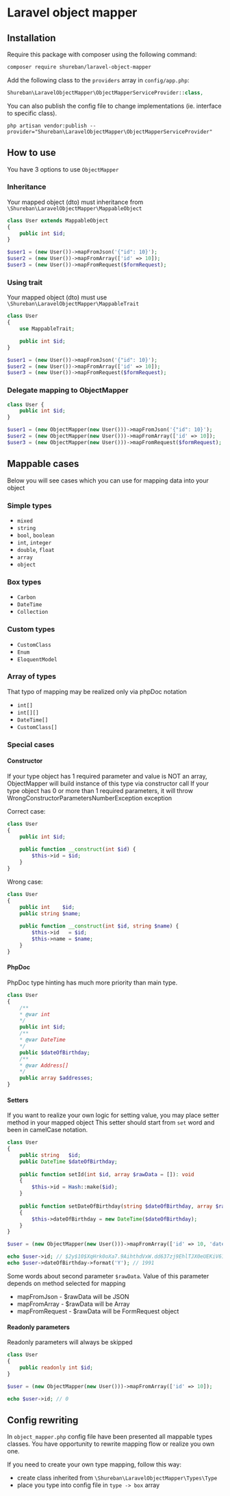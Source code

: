 # Laravel object mapper

## Installation

Require this package with composer using the following command:

```bash
composer require shureban/laravel-object-mapper
```

Add the following class to the `providers` array in `config/app.php`:

```php
Shureban\LaravelObjectMapper\ObjectMapperServiceProvider::class,
```

You can also publish the config file to change implementations (ie. interface to specific class).

```shell
php artisan vendor:publish --provider="Shureban\LaravelObjectMapper\ObjectMapperServiceProvider"
```

## How to use

You have 3 options to use `ObjectMapper`

### Inheritance

Your mapped object (dto) must inheritance from `\Shureban\LaravelObjectMapper\MappableObject`

```php
class User extends MappableObject
{
    public int $id; 
}

$user1 = (new User())->mapFromJson('{"id": 10}');
$user2 = (new User())->mapFromArray(['id' => 10]);
$user3 = (new User())->mapFromRequest($formRequest);
```

### Using trait

Your mapped object (dto) must use `\Shureban\LaravelObjectMapper\MappableTrait`

```php
class User
{
    use MappableTrait;

    public int $id; 
}

$user1 = (new User())->mapFromJson('{"id": 10}');
$user2 = (new User())->mapFromArray(['id' => 10]);
$user3 = (new User())->mapFromRequest($formRequest);
```

### Delegate mapping to ObjectMapper

```php
class User {
    public int $id; 
}

$user1 = (new ObjectMapper(new User()))->mapFromJson('{"id": 10}');
$user2 = (new ObjectMapper(new User()))->mapFromArray(['id' => 10]);
$user3 = (new ObjectMapper(new User()))->mapFromRequest($formRequest);
```

## Mappable cases

Below you will see cases which you can use for mapping data into your object

### Simple types

- `mixed`
- `string`
- `bool`, `boolean`
- `int`, `integer`
- `double`, `float`
- `array`
- `object`

### Box types

- `Carbon`
- `DateTime`
- `Collection`

### Custom types

- `CustomClass`
- `Enum`
- `EloquentModel`

### Array of types

That typo of mapping may be realized only via phpDoc notation

- `int[]`
- `int[][]`
- `DateTime[]`
- `CustomClass[]`

### Special cases

#### Constructor

If your type object has 1 required parameter and value is NOT an array, ObjectMapper will build instance of this type
via constructor call
If your type object has 0 or more than 1 required parameters, it will throw WrongConstructorParametersNumberException
exception

Correct case:

```php
class User
{
    public int $id;
    
    public function __construct(int $id) {
        $this->id = $id;
    } 
}
```

Wrong case:

```php
class User
{
    public int    $id;
    public string $name;
    
    public function __construct(int $id, string $name) {
        $this->id   = $id;
        $this->name = $name;
    } 
}
```

#### PhpDoc

PhpDoc type hinting has much more priority than main type.

```php
class User
{
    /**
    * @var int 
    */
    public int $id; 
    /**
    * @var DateTime 
    */
    public $dateOfBirthday; 
    /**
    * @var Address[]
    */
    public array $addresses; 
}
```

#### Setters

If you want to realize your own logic for setting value, you may place setter method in your mapped object
This setter should start from `set` word and been in camelCase notation.

```php
class User
{
    public string   $id; 
    public DateTime $dateOfBirthday;
    
    public function setId(int $id, array $rawData = []): void 
    {
        $this->id = Hash::make($id);
    }
    
    public function setDateOfBirthday(string $dateOfBirthday, array $rawData = []): void 
    {
        $this->dateOfBirthday = new DateTime($dateOfBirthday);
    }
}

$user = (new ObjectMapper(new User()))->mapFromArray(['id' => 10, 'dateOfBirthday' => '1991-01-01']);

echo $user->id; // $2y$10$XqHrk0oXa7.9AihthdVxW.dd637zj9EhlTJX0eUEKiV61dbs7a7ZO
echo $user->dateOfBirthday->format('Y'); // 1991
```

Some words about second parameter `$rawData`. Value of this parameter depends on method selected for mapping

- mapFromJson - $rawData will be JSON
- mapFromArray - $rawData will be Array
- mapFromRequest - $rawData will be FormRequest object

#### Readonly parameters

Readonly parameters will always be skipped

```php
class User
{
    public readonly int $id; 
}

$user = (new ObjectMapper(new User()))->mapFromArray(['id' => 10]);

echo $user->id; // 0
```

## Config rewriting

In `object_mapper.php` config file have been presented all mappable types classes. You have opportunity to rewrite
mapping flow or realize you own one.

If you need to create your own type mapping, follow this way:

- create class inherited from `\Shureban\LaravelObjectMapper\Types\Type`
- place you type into config file in `type -> box` array
